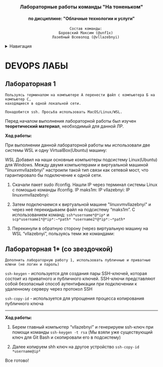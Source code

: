 <a name="Вернуться в начало"></a>

<div align="center">

  <h3>Лабораторные работы команды "На тоненьком"</h3>
  <h4>по дисциплине: "Облачные технологии и услуги"</h4>

```
    Состав команды:
    Боровский Максим (@unf1x)
    Лазебный Всеволод (@vllazebnyi)
```

</div>


<details>
  <summary> Навигация </summary>
  <ol>
    <li>
      <a href="#DEVOPS ЛАБЫ">DEVOPS ЛАБЫ</a>
      <ul>
        <li><a href="#Лабораторная 1">Лабораторная 1</a></li>
        <li><a href="#Лабораторная 1* (со звездочкой)">Лабораторная 1* (со звездочкой)</a></li>
      </ul>
    </li>
  </ol>
</details>


<a name="DEVOPS ЛАБЫ"></a>
# DEVOPS ЛАБЫ

<a name="Лабораторная 1"></a>
## Лабораторная 1

```
Пользуясь терминалом на компьютере А перенести файл с компьютера Б на компьютер С,
находящиеся в одной локальной сети.

Понадобится ssh. Просьба использовать MacOS/Linux/WSL.
```

Перед началом выполнения лабораторной работы был изучен **теоретический материал**, необходимый для данной ЛР. 

**Ход работы:**

При выполнении данной лабораторной работы мы использовали две системы WSL и одну VirtualBox(Ubuntu) машину:

WSL Добавил на наши основные компьютеры подсистему Linux(Ubuntu) для Windows.
Между двумя компьютерами и виртуальной машиной "linuxvmvllazebnyi" настроили такой тип связи как сетевой мост, что гарантировало бы подключение к одной сети.

1. Скачали пакет sudo ifconfig. 
Нашли IP через терминал системы Linux с помощью команды ifconfig.
IP maks1m:
IP vllazebnyi:
IP linuxvmvllazebnyi:

   
   


2. Затем подключаемся к виртуальной машине "linuxvmvllazebnyi" и через неё перекидываем файл на подсистему “maks1m”. 
С использованием команд: 
``` ssh*username*@*ip* ``` и  ``` scp*username1*@*ip*:~*path* *username2*@*ip*:~*path* ```

   


4. Перекинули в обратную сторону (через виртуальную машину на WSL “vllazebnyi”, пользуясь теми же командами:

  
<a name="Лабораторная 1* (со звездочкой)"></a>
## Лабораторная 1* (со звездочкой)

```
Дополнить лабораторную работу 1, использовать публичные и приватные ключи (не логин и пароль)
```

``` ssh-keygen ``` - используется для создания пары SSH-ключей, которая состоит из приватного и публичного ключей. SSH-ключи представляют собой безопасный способ аутентификации при подключении к удаленному серверу через протокол SSH

``` ssh-copy-id ``` - используется для упрощения процесса копирования публичного ключа

---
**Ход работы:**

1. Берем главный компьютер “vllazebnyi” и генерируем ssh-ключ при помощи команды
``` ssh-keygen -t rsa ```
(Мы взяли уже существующий ключ для Git Bash и скопировали его в подсистему)



2. Далее копируем shh ключ на другое устройство
``` ssh-copy-id *username@ip* ```



Все готово!



